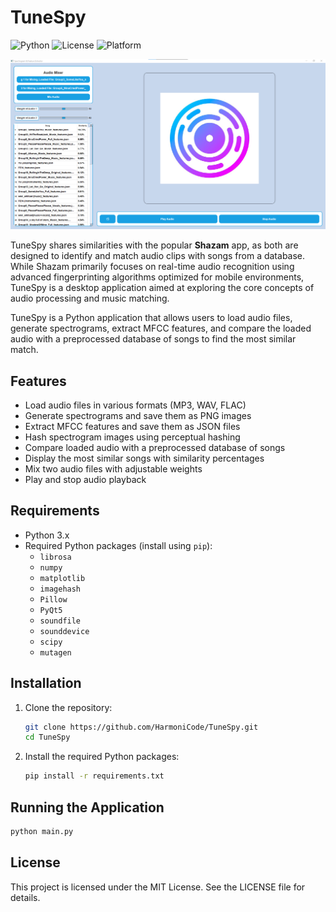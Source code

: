 
# TuneSpy
![Python](https://img.shields.io/badge/python-3.x-blue.svg)
![License](https://img.shields.io/badge/license-MIT-green.svg)
![Platform](https://img.shields.io/badge/platform-Windows%20%7C%20macOS%20%7C%20Linux-lightgrey.svg)

![alt text](./Styles/image.png)

TuneSpy shares similarities with the popular **Shazam** app, as both are designed to identify and match audio clips with songs from a database. While Shazam primarily focuses on real-time audio recognition using advanced fingerprinting algorithms optimized for mobile environments, TuneSpy is a desktop application aimed at exploring the core concepts of audio processing and music matching.

TuneSpy is a Python application that allows users to load audio files, generate spectrograms, extract MFCC features, and compare the loaded audio with a preprocessed database of songs to find the most similar match.




## Features

- Load audio files in various formats (MP3, WAV, FLAC)
- Generate spectrograms and save them as PNG images
- Extract MFCC features and save them as JSON files
- Hash spectrogram images using perceptual hashing
- Compare loaded audio with a preprocessed database of songs
- Display the most similar songs with similarity percentages
- Mix two audio files with adjustable weights
- Play and stop audio playback

## Requirements

- Python 3.x
- Required Python packages (install using `pip`):
  - `librosa`
  - `numpy`
  - `matplotlib`
  - `imagehash`
  - `Pillow`
  - `PyQt5`
  - `soundfile`
  - `sounddevice`
  - `scipy`
  - `mutagen`

## Installation

1. Clone the repository:
   ```sh
   git clone https://github.com/HarmoniCode/TuneSpy.git
   cd TuneSpy
   ```

2. Install the required Python packages:
   ```sh
   pip install -r requirements.txt
   ```

## Running the Application

```sh
python main.py
```

## License

This project is licensed under the MIT License. See the LICENSE file for details.
